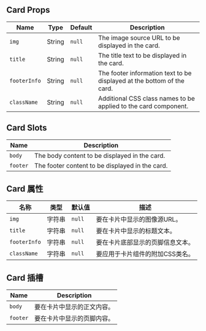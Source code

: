 ## Card Props

| Name         | Type   | Default | Description                                                            |
| ------------ | ------ | ------- | ---------------------------------------------------------------------- |
| `img`        | String | `null`  | The image source URL to be displayed in the card.                      |
| `title`      | String | `null`  | The title text to be displayed in the card.                            |
| `footerInfo` | String | `null`  | The footer information text to be displayed at the bottom of the card. |
| `className`  | String | `null`  | Additional CSS class names to be applied to the card component.        |

## Card Slots

| Name     | Description                                     |
| -------- | ----------------------------------------------- |
| `body`   | The body content to be displayed in the card.   |
| `footer` | The footer content to be displayed in the card. |

## Card 属性

| 名称         | 类型   | 默认值 | 描述                             |
| ------------ | ------ | ------ | -------------------------------- |
| `img`        | 字符串 | `null` | 要在卡片中显示的图像源URL。      |
| `title`      | 字符串 | `null` | 要在卡片中显示的标题文本。       |
| `footerInfo` | 字符串 | `null` | 要在卡片底部显示的页脚信息文本。 |
| `className`  | 字符串 | `null` | 要应用于卡片组件的附加CSS类名。  |

## Card 插槽

| Name     | Description                |
| -------- | -------------------------- |
| `body`   | 要在卡片中显示的正文内容。 |
| `footer` | 要在卡片中显示的页脚内容。 |
